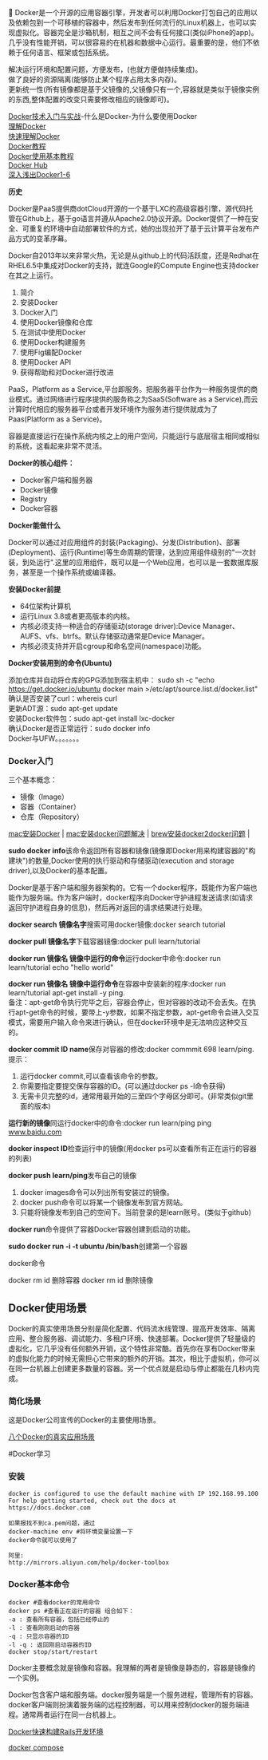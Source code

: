
Docker是一个开源的应用容器引擎，开发者可以利用Docker打包自己的应用以及依赖包到一个可移植的容器中，然后发布到任何流行的Linux机器上，也可以实现虚拟化。容器完全是沙箱机制，相互之间不会有任何接口(类似iPhone的app)。几乎没有性能开销，可以很容易的在机器和数据中心运行。最重要的是，他们不依赖于任何语言、框架或包括系统。

解决运行环境和配置问题，方便发布，(也就方便做持续集成)。<br>
做了良好的资源隔离(能够防止某个程序占用太多内存)。<br>
更新统一性(所有镜像都是基于父镜像的,父镜像只有一个,容器就是类似于镜像实例的东西,整体配置的改变只需要修改相应的镜像即可)。



[Docker技术入门与实战](http://book.51cto.com/art/201502/466244.htm)-什么是Docker-为什么要使用Docker<br>
[理解Docker](http://segmentfault.com/a/1190000002609286)<br>
[快速理解Docker](http://blog.csdn.net/colorant/article/details/20608157)<br>
[Docker教程](http://www.widuu.com/docker/docker.html)<br>
[Docker使用基本教程](http://docker.widuu.com/)<br>
[Docker Hub](http://www.oschina.net/news/57894/daocloud)<br>
[深入浅出Docker1-6](http://www.infoq.com/cn/articles/docker-core-technology-preview?utm_source=infoq&utm_medium=related_content_link&utm_campaign=relatedContent_articles_clk)<br>


**历史**

Docker是PaaS提供商dotCloud开源的一个基于LXC的高级容器引擎，源代码托管在Github上，基于go语言并遵从Apache2.0协议开源。Docker提供了一种在安全、可重复的环境中自动部署软件的方式，她的出现拉开了基于云计算平台发布产品方式的变革序幕。

Docker自2013年以来非常火热，无论是从github上的代码活跃度，还是Redhat在RHEL6.5中集成对Docker的支持，就连Google的Compute Engine也支持docker在其之上运行。


1. 简介
2. 安装Docker
3. Docker入门
4. 使用Docker镜像和仓库
5. 在测试中使用Docker
6. 使用Docker构建服务
7. 使用Fig编配Docker
8. 使用Docker API
9. 获得帮助和对Docker进行改进

PaaS，Platform as a Service,平台即服务。把服务器平台作为一种服务提供的商业模式。通过网络进行程序提供的服务称之为SaaS(Software as a Service),而云计算时代相应的服务器平台或者开发环境作为服务进行提供就成为了Paas(Platform as a Service)。

容器是直接运行在操作系统内核之上的用户空间，只能运行与底层宿主相同或相似的系统，这看起来非常不灵活。

**Docker的核心组件：**

* Docker客户端和服务器
* Docker镜像
* Registry
* Docker容器

**Docker能做什么**

Docker可以通过对应用组件的封装(Packaging)、分发(Distribution)、部署(Deployment)、运行(Runtime)等生命周期的管理，达到应用组件级别的"一次封装，到处运行".这里的应用组件，既可以是一个Web应用，也可以是一套数据库服务，甚至是一个操作系统或编译器。

**安装Docker前提**

* 64位架构计算机
* 运行Linux 3.8或者更高版本的内核。
* 内核必须支持一种适合的存储驱动(storage driver):Device Manager、AUFS、vfs、btrfs。默认存储驱动通常是Device Manager。
* 内核必须支持并开启cgroup和命名空间(namespace)功能。

**Docker安装用到的命令(Ubuntu)**

添加仓库并自动将仓库的GPG添加到宿主机中：
sudo sh -c "echo https://get.docker.io/ubuntu docker main >/etc/apt/source.list.d/docker.list" <br>
确认是否安装了curl：whereis curl <br>
更新ADT源：sudo apt-get update <br>
安装Docker软件包：sudo apt-get install lxc-docker <br>
确认Docker是否正常运行：sudo docker info <br>
Docker与UFW。。。。。。。

### Docker入门

三个基本概念：

* 镜像（Image）
* 容器（Container）
* 仓库（Repository）

[mac安装Docker](http://www.tuicool.com/articles/2Qzq2y) \|
[mac安装docker问题解决](https://www.embbnux.com/2015/09/04/mac_osx_cannot_boot_docker_default_machine_problem_solve/) \|
[brew安装docker2docker问题](http://www.cnblogs.com/web2-developer/archive/2016/03/19/docker-1.html) \|

**sudo docker info**该命令返回所有容器和镜像(镜像即Docker用来构建容器的"构建块")的数量,Docker使用的执行驱动和存储驱动(execution and storage driver),以及Docker的基本配置。

Docker是基于客户端和服务器架构的。它有一个docker程序，既能作为客户端也能作为服务端。作为客户端时，docker程序向Docker守护进程发送请求(如请求返回守护进程自身的信息)，然后再对返回的请求结果进行处理。

**docker search 镜像名字**搜索可用docker镜像:docker search tutorial

**docker pull 镜像名字**下载容器镜像:docker pull learn/tutorial

**docker run 镜像名 镜像中运行的命令**运行docker中命令:docker run learn/tutorial echo "hello world"

**docker run 镜像名 镜像中运行命令**在容器中安装新的程序:docker run learn/tutorial apt-get install -y ping.<br>
备注：apt-get命令执行完毕之后，容器会停止，但对容器的改动不会丢失。在执行apt-get命令的时候，要带上-y参数，如果不指定参数，apt-get命令会进入交互模式，需要用户输入命令来进行确认，但在docker环境中是无法响应这种交互的。

**docker commit ID name**保存对容器的修改:docker commmit 698 learn/ping.<br>
提示：<br>
1. 运行docker commit,可以查看该命令的参数。<br>
2. 你需要指定要提交保存容器的ID。(可以通过docker ps -l命令获得)<br>
3. 无需卡贝完整的id，通常用最开始的三至四个字母区分即可。(非常类似git里面的版本)

**运行新的镜像**同运行docker中的命令:docker run learn/ping ping www.baidu.com

**docker inspect ID**检查运行中的镜像(用docker ps可以查看所有正在运行的容器的列表)

**docker push learn/ping**发布自己的镜像<br>
1. docker images命令可以列出所有安装过的镜像。
2. docker push命令可以将某一个镜像发布到官方网站。<br>
3. 只能将镜像发布到自己的空间下。当前登录的是learn账号。(类似于github)


**docker run**命令提供了容器Docker容器创建到启动的功能。

**sudo docker run -i -t ubuntu /bin/bash**创建第一个容器

docker命令

docker rm id 删除容器
docker rm id 删除镜像

## Docker使用场景
Docker的真实使用场景分别是简化配置、代码流水线管理、提高开发效率、隔离应用、整合服务器、调试能力、多租户环境、快速部署。Docker提供了轻量级的虚拟化，它几乎没有任何额外开销，这个特性非常酷。首先你在享有Docker带来的虚拟化能力的时候无需担心它带来的额外的开销。其次，相比于虚拟机，你可以在同一台机器上创建更多数量的容器。另一个优点就是启动与停止都能在几秒内完成。
### 简化场景
这是Docker公司宣传的Docker的主要使用场景。

[八个Docker的真实应用场景](http://dockone.io/article/126)


#Docker学习

### 安装
```
docker is configured to use the default machine with IP 192.168.99.100
For help getting started, check out the docs at https://docs.docker.com

如果报找不到ca.pem问题，通过
docker-machine env #将环境变量设置一下 
docker命令就可以使用了

阿里:
http://mirrors.aliyun.com/help/docker-toolbox
```

### Docker基本命令
```
docker #查看docker的常用命令
docker ps #查看正在运行的容器 组合如下：
-a : 查看所有容器，包括已经停止的
-l : 查看刚刚启动的容器
-q : 只显示容器的ID
-l -q : 返回刚启动容器的ID
docker stop/start/restart
```

Docker主要概念就是镜像和容器。我理解的两者是镜像是静态的，容器是镜像的一个实例。

Docker包含客户端和服务端。docker服务端是一个服务进程，管理所有的容器。docker客户端则扮演着服务端的远程控制器，可以用来控制docker的服务端进程。通常两者运行在同一台机器上。


[Docker快速构建Rails开发环境](https://www.embbnux.com/2016/02/21/docker_for_rails_development_with_postgresql_and_redis/)

[docker compose](https://github.com/docker/compose)









